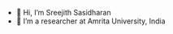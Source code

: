 - 👋 Hi, I’m Sreejith Sasidharan
- 👀 I’m a researcher at Amrita University, India


<!---
4lhc/4lhc is a ✨ special ✨ repository because its `README.md` (this file) appears on your GitHub profile.
You can click the Preview link to take a look at your changes.
--->
